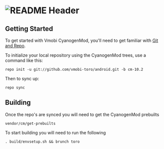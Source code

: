 ![README Header](http://img.vmobi.us/logo.png)
===========

Getting Started
---------------

To get started with Vmobi CyanogenMod, you'll need to get
familiar with [Git and Repo](http://source.android.com/source/using-repo.html).

To initialize your local repository using the CyanogenMod trees, use a command like this:

    repo init -u git://github.com/vmobi-toro/android.git -b cm-10.2

Then to sync up:

    repo sync

Building
--------

Once the repo's are synced you will need to get the CyanogenMod prebuilts

    vendor/cm/get-prebuilts
    

To start building you will need to run the following

    . build/envsetup.sh && brunch toro
